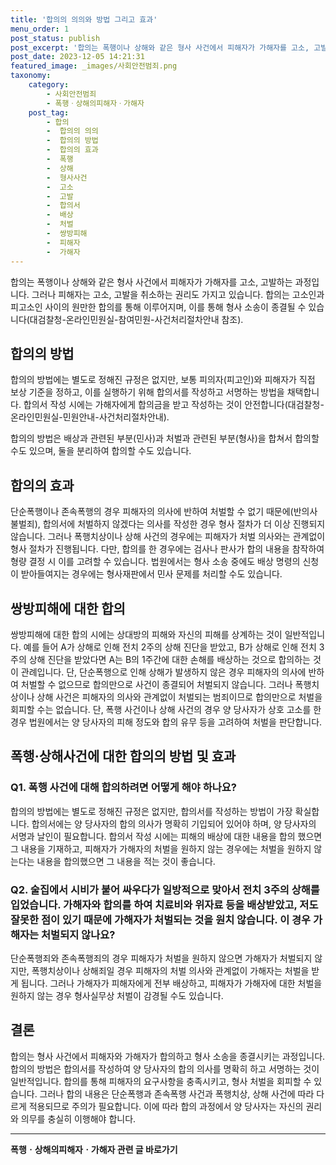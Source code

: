 ```yaml
---
title: '합의의 의의와 방법 그리고 효과'
menu_order: 1
post_status: publish
post_excerpt: '합의는 폭행이나 상해와 같은 형사 사건에서 피해자가 가해자를 고소, 고발하는 과정입니다. 그러나 피해자는 고소, 고발을 취소하는 권리도 가지고 있습니다. 합의는 고소인과 피고소인 사이의 원만한 합의를 통해 이루어지며, 이를 통해 형사 소송이 종결될 수 있습니다 대검찰청 온라인민원실 참여민원 사건처리절차안내 참조 .'
post_date: 2023-12-05 14:21:31
featured_image: _images/사회안전범죄.png
taxonomy:
    category:
        - 사회안전범죄
        - 폭행ㆍ상해의피해자ㆍ가해자
    post_tag:
        - 합의
        -  합의의 의의
        -  합의의 방법
        -  합의의 효과
        -  폭행
        -  상해
        -  형사사건
        -  고소
        -  고발
        -  합의서
        -  배상
        -  처벌
        -  쌍방피해
        -  피해자
        -  가해자
---
```


합의는 폭행이나 상해와 같은 형사 사건에서 피해자가 가해자를 고소, 고발하는 과정입니다. 그러나 피해자는 고소, 고발을 취소하는 권리도 가지고 있습니다. 합의는 고소인과 피고소인 사이의 원만한 합의를 통해 이루어지며, 이를 통해 형사 소송이 종결될 수 있습니다(대검찰청-온라인민원실-참여민원-사건처리절차안내 참조).

## 합의의 방법

합의의 방법에는 별도로 정해진 규정은 없지만, 보통 피의자(피고인)와 피해자가 직접 보상 기준을 정하고, 이를 실행하기 위해 합의서를 작성하고 서명하는 방법을 채택합니다. 합의서 작성 시에는 가해자에게 합의금을 받고 작성하는 것이 안전합니다(대검찰청-온라인민원실-민원안내-사건처리절차안내).

합의의 방법은 배상과 관련된 부분(민사)과 처벌과 관련된 부분(형사)을 합쳐서 합의할 수도 있으며, 둘을 분리하여 합의할 수도 있습니다.

## 합의의 효과

단순폭행이나 존속폭행의 경우 피해자의 의사에 반하여 처벌할 수 없기 때문에(반의사불벌죄), 합의서에 처벌하지 않겠다는 의사를 작성한 경우 형사 절차가 더 이상 진행되지 않습니다. 그러나 폭행치상이나 상해 사건의 경우에는 피해자가 처벌 의사와는 관계없이 형사 절차가 진행됩니다. 다만, 합의를 한 경우에는 검사나 판사가 합의 내용을 참작하여 형량 결정 시 이를 고려할 수 있습니다. 법원에서는 형사 소송 중에도 배상 명령의 신청이 받아들여지는 경우에는 형사재판에서 민사 문제를 처리할 수도 있습니다.

## 쌍방피해에 대한 합의

쌍방피해에 대한 합의 시에는 상대방의 피해와 자신의 피해를 상계하는 것이 일반적입니다. 예를 들어 A가 상해로 인해 전치 2주의 상해 진단을 받았고, B가 상해로 인해 전치 3주의 상해 진단을 받았다면 A는 B의 1주간에 대한 손해를 배상하는 것으로 합의하는 것이 관례입니다. 단, 단순폭행으로 인해 상해가 발생하지 않은 경우 피해자의 의사에 반하여 처벌할 수 없으므로 합의만으로 사건이 종결되어 처벌되지 않습니다. 그러나 폭행치상이나 상해 사건은 피해자의 의사와 관계없이 처벌되는 범죄이므로 합의만으로 처벌을 회피할 수는 없습니다. 단, 폭행 사건이나 상해 사건의 경우 양 당사자가 상호 고소를 한 경우 법원에서는 양 당사자의 피해 정도와 합의 유무 등을 고려하여 처벌을 판단합니다.

## 폭행·상해사건에 대한 합의의 방법 및 효과

### Q1. 폭행 사건에 대해 합의하려면 어떻게 해야 하나요?
합의의 방법에는 별도로 정해진 규정은 없지만, 합의서를 작성하는 방법이 가장 확실합니다. 합의서에는 양 당사자의 합의 의사가 명확히 기입되어 있어야 하며, 양 당사자의 서명과 날인이 필요합니다. 합의서 작성 시에는 피해의 배상에 대한 내용을 합의 했으면 그 내용을 기재하고, 피해자가 가해자의 처벌을 원하지 않는 경우에는 처벌을 원하지 않는다는 내용을 합의했으면 그 내용을 적는 것이 좋습니다. 

### Q2. 술집에서 시비가 붙어 싸우다가 일방적으로 맞아서 전치 3주의 상해를 입었습니다. 가해자와 합의를 하여 치료비와 위자료 등을 배상받았고, 저도 잘못한 점이 있기 때문에 가해자가 처벌되는 것을 원치 않습니다. 이 경우 가해자는 처벌되지 않나요?
단순폭행죄와 존속폭행죄의 경우 피해자가 처벌을 원하지 않으면 가해자가 처벌되지 않지만, 폭행치상이나 상해죄일 경우 피해자의 처벌 의사와 관계없이 가해자는 처벌을 받게 됩니다. 그러나 가해자가 피해자에게 전부 배상하고, 피해자가 가해자에 대한 처벌을 원하지 않는 경우 형사실무상 처벌이 감경될 수도 있습니다.

## 결론
합의는 형사 사건에서 피해자와 가해자가 합의하고 형사 소송을 종결시키는 과정입니다. 합의의 방법은 합의서를 작성하여 양 당사자의 합의 의사를 명확히 하고 서명하는 것이 일반적입니다. 합의를 통해 피해자의 요구사항을 충족시키고, 형사 처벌을 회피할 수 있습니다. 그러나 합의 내용은 단순폭행과 존속폭행 사건과 폭행치상, 상해 사건에 따라 다르게 적용되므로 주의가 필요합니다. 이에 따라 합의 과정에서 양 당사자는 자신의 권리와 의무를 충실히 이행해야 합니다.
<!-- wp:separator -->
<hr class="wp-block-separator has-alpha-channel-opacity"/>
<!-- /wp:separator -->

<!-- wp:group {"backgroundColor":"base","layout":{"type":"constrained"}} -->
<div class="wp-block-group has-base-background-color has-background"><!-- wp:paragraph {"align":"center","fontSize":"medium"} -->
<p class="has-text-align-center has-large-font-size"><strong>폭행ㆍ상해의피해자ㆍ가해자 관련 글 바로가기</strong></p>
<!-- /wp:paragraph -->


<!-- wp:latest-posts
{"categories":[{"id":30700,"count":19,"description":"","link":"https://uknowlaw.com/category/%ed%8f%ad%ed%96%89%e3%86%8d%ec%83%81%ed%95%b4%ec%9d%98%ed%94%bc%ed%95%b4%ec%9e%90%e3%86%8d%ea%b0%80%ed%95%b4%ec%9e%90/","name":"폭행ㆍ상해의피해자ㆍ가해자","slug":"폭행ㆍ상해의피해자ㆍ가해자","taxonomy":"category","parent":0,"meta":[],"_links":{"self":[{"href":"https://uknowlaw.com/wp-json/wp/v2/categories/30700"}],"collection":[{"href":"https://uknowlaw.com/wp-json/wp/v2/categories"}],"about":[{"href":"https://uknowlaw.com/wp-json/wp/v2/taxonomies/category"}],"wp:post_type":[{"href":"https://uknowlaw.com/wp-json/wp/v2/posts?categories=30700"}],"curies":[{"name":"wp","href":"https://api.w.org/{rel}","templated":true}]}}],"postsToShow":100,"excerptLength":28,"postLayout":"grid","columns":2,"featuredImageAlign":"left","featuredImageSizeSlug":"large","fontSize":"small"} /--></div>
<!-- /wp:group -->